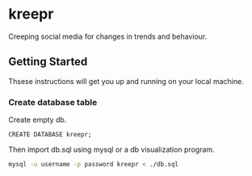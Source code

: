 # kreepr
Creeping social media for changes in trends and behaviour.

## Getting Started
Thsese instructions will get you up and running on your local machine.

### Create database table

Create empty db.
```mysql
CREATE DATABASE kreepr;
```

Then import db.sql using mysql or a db visualization program.
```bash
mysql -u username -p password kreepr < ./db.sql
```